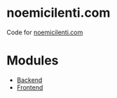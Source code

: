 # noemicilenti.com

Code for [noemicilenti.com](https://noemicilenti.com)

# Modules

- [Backend](./backend)
- [Frontend](./frontend)

